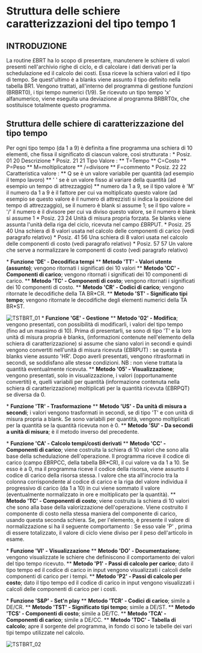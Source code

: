# Struttura delle schiere caratterizzazioni del tipo tempo 1
## INTRODUZIONE
La routine £BRT ha lo scopo di presentare, manutenere le schiere di valori presenti nell'archivio righe di ciclo, e di calcolare i dati derivati per la schedulazione ed il calcolo dei costi.
Essa riceve la schiera valori ed il tipo di tempo. Se quest'ultimo è a blanks viene assunto il tipo definito nella tabella BR1.
Vengono trattati, all'interno del programma di gestione funzioni (BRBRT0), i tipi tempo numerici (1/9).
Se ricevuto un tipo tempo 'x' alfanumerico, viene eseguita una deviazione al programma BRBRT0x, che sostituisce totalmente questo programma.
## Struttura delle schiere di caratterizzazione del tipo tempo
Per ogni tipo tempo (da 1 a 9) è definita a fine programma una schiera di 10 elementi, che fissa il significato di ciascun valore, così strutturata : 
 \* Posiz.    01   20   Descrizione
 \* Posiz.    21   21   Tipo Valore : 
 \*\* T=Tempo
 \*\* C=Costo
 \*\* P=Peso
 \*\* M=moltiplicatore
 \*\* /=divisore
 \*\* F=commento
 \* Posiz.    22   22  Caratteristica valore : 
 \*\* Q se è un valore variabile per quantità (ad esempio il tempo lavoro)
 \*\* ' ' se è un valore fisso al variare della quantità (ad esempio un tempo di attrezzaggio)
 \*\* numero da 1 a 9, se il tipo valore è 'M' il numero da 1 a 9 è il fattore per cui va moltiplicato questo valore (ad esempio se questo valore è il numero di attrezzisti si indica la posizione del tempo di attrezzaggio), se il numero è blank si assume 1; se il tipo valore = '/' il numero è il divisore per cui va diviso questo valore, se il numero è blank si assume 1
 \* Posiz.    23   24   Unità di misura propria forzata. Se blanks viene assunta l'unità della riga del ciclo, ricevuta nel campo £BRPUT.
 \* Posiz.    25   40   Una schiera di 8 valori usata nel calcolo delle componenti di carico (vedi paragrafo relativo)
 \* Posiz.    41   56   Una schiera di 8 valori usata nel calcolo delle componenti di costo (vedi paragrafo relativo)
 \* Posiz.    57   57   Un valore che serve a normalizzare le componenti di costo (vedi paragrafo relativo)

 \* **Funzione 'DE' - Decodifica tempi**
 \*\* __Metodo 'TT' - Valori utente (assunto)__; vengono ritornati i significati dei 10 valori
 \*\* __Metodo 'CC' - Componenti di carico__; vengono ritornati i significati dei 10 componenti di carico.
 \*\* __Metodo 'TC' - Componenti di costo__; vengono ritornati i significati dei 10 componenti di costo.
 \*\* __Metodo 'CR' - Codici di carico__; vengono ritornate le decodifiche della TA BR\*CR.
 \*\* __Metodo 'ST' - Significato tipi tempo__; vengono ritornate le decodifiche degli elementi numerici della TA BR\*ST.

![TSTBRT_01](http://doc.smeup.com/immagini/MBDOC_OGG-P_TSTBRT/TSTBRT_01.png)
 \* **Funzione 'GE' - Gestione**
 \*\* __Metodo '02' - Modifica__; vengono presentati, con possibilità di modificarli, i valori del tipo tempo (fino ad un massimo di 10). Prima di presentarli, se sono di tipo 'T' e la loro unità di misura propria è blanks, (informazioni contenute nell'elemento della schiera di caratterizzazione) si assume che siano valori in secondi e quindi vengono convertiti nell'unità di misura ricevuta (£BRPUT) :  se questa è blanks viene assunto 'HR'. Dopo averli presentati, vengono ritrasformati in secondi, se soddisfano alle stesse condizioni. NB :  non viene trattata la quantità eventualmente ricevuta.
 \*\* __Metodo '05' - Visualizzazione__; vengono presentati, solo in visualizzazione, i valori (opportunamente convertiti) e, quelli variabili per quantità (informazione contenuta nella schiera di caratterizzazione) moltiplicati per la quantità ricevuta (£BRPQT) se diversa da 0.

 \* **Funzione 'TR' - Trasformazione**
 \*\* __Metodo 'US' - Da unità di misura a secondi__; i valori vengono trasformati in secondi, se di tipo 'T' e con unità di misura propria a blank. Se sono variabili per quantità, vengono moltiplicati per la quantità se la quantità ricevuta non è 0.
 \*\* __Metodo 'SU' - Da secondi a unità di misura__; è il metodo inverso del precedente.

 \* **Funzione 'CA' - Calcolo tempi/costi derivati**
 \*\* __Metodo 'CC' - Componenti di carico__; viene costruita la schiera di 10 valori che sono alla base della schedulazione dell'operazione. Il programma riceve il codice di carico (campo £BRPCC, della tabella BR\*CR), il cui valore va da 1 a 10. Se esso è a 0, ma il programma riceve il codice della risorsa, viene assunto il codice di carico della risorsa stessa. l valore che sta all'incrocio tra la colonna corrispondente al codice di carico e la riga del valore individua il progressivo di carico (da 1 a 10) in cui viene sommato il valore (eventualmente normalizzato in ore e moltiplicato per la quantità).
 \*\* __Metodo 'TC' - Componenti di costo__; viene costruita la schiera di 10 valori che sono alla base della valorizzazione dell'operazione. Viene costruito il componente di costo nella stessa maniera del componente di carico, usando questa seconda schiera. Se, per l'elemento, è presente il valore di normalizzazione si ha il seguente comportamento :  Se esso vale 'P' , prima di essere totalizzato, il valore di ciclo viene diviso per il peso dell'articolo in esame.

 \* **Funzione 'VI' - Visualizzazione**
 \*\* __Metodo 'DO' - Documentazione__; vengono visualizzate le schiere che definiscono il comportamento dei valori del tipo tempo ricevuto.
 \*\* __Metodo 'P1' - Passi di calcolo per carico__; dato il tipo tempo ed il codice di carico in input vengono visualizzati i calcoli delle componenti di carico per i tempi.
 \*\* __Metodo 'P2' - Passi di calcolo per costo__; dato il tipo tempo ed il codice di carico in input vengono visualizzati i calcoli delle componenti di carico per i costi.

 \* **Funzione 'S&P' - Set'n play**
 \*\* __Metodo 'TCR' - Codici di carico__; simile a DE/CR.
 \*\* __Metodo 'TST' - Significato tipi tempo__; simile a DE/ST.
 \*\* __Metodo 'TCS' - Componenti di costo__; simile a DE/TC.
 \*\* __Metodo 'TCA' - Componenti di carico__; simile a DE/CC.
 \*\* __Metodo 'TDC' - Tabella di calcolo__; apre il sorgente del programma, in fondo ci sono le tabelle dei vari tipi tempo utilizzate nel calcolo.

![TSTBRT_02](http://doc.smeup.com/immagini/MBDOC_OGG-P_TSTBRT/TSTBRT_02.png)